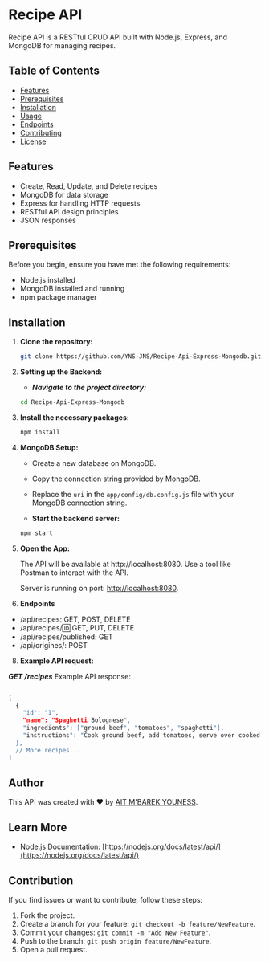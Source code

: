 # Recipe API

Recipe API is a RESTful CRUD API built with Node.js, Express, and MongoDB for managing recipes.

## Table of Contents

- [Features](#features)
- [Prerequisites](#prerequisites)
- [Installation](#installation)
- [Usage](#usage)
- [Endpoints](#endpoints)
- [Contributing](#contributing)
- [License](#license)

## Features

- Create, Read, Update, and Delete recipes
- MongoDB for data storage
- Express for handling HTTP requests
- RESTful API design principles
- JSON responses

## Prerequisites

Before you begin, ensure you have met the following requirements:

- Node.js installed
- MongoDB installed and running
- npm package manager

## Installation

1. **Clone the repository:**

   ```bash
   git clone https://github.com/YNS-JNS/Recipe-Api-Express-Mongodb.git
   ```


2. **Setting up the Backend:**

    - ***Navigate to the project directory:***

    ```bash
    cd Recipe-Api-Express-Mongodb
    ```

3. **Install the necessary packages:**

    ```bash
    npm install
    ```

4. **MongoDB Setup:**

    - Create a new database on MongoDB.
    - Copy the connection string provided by MongoDB.
    - Replace the `uri` in the `app/config/db.config.js` file with your MongoDB connection string.

    - **Start the backend server:**

    ```bash
    npm start
    ```
    
5. **Open the App:**

    The API will be available at http://localhost:8080. Use a tool like Postman to interact with the API.

    Server is running on port: [http://localhost:8080](http://localhost:8080).
   
7. **Endpoints**

- /api/recipes: GET, POST, DELETE
- /api/recipes/:id: GET, PUT, DELETE
- /api/recipes/published: GET
- /api/origines/: POST

8. **Example API request:**

***GET /recipes***
Example API response:
```bash

[
  {
    "id": "1",
    "name": "Spaghetti Bolognese",
    "ingredients": ["ground beef", "tomatoes", "spaghetti"],
    "instructions": "Cook ground beef, add tomatoes, serve over cooked spaghetti."
  },
  // More recipes...
]
```

## Author

This API was created with ❤️ by [AIT M'BAREK YOUNESS](https://github.com/YNS-JNS).

## Learn More

- Node.js Documentation: [https://nodejs.org/docs/latest/api/](https://nodejs.org/docs/latest/api/)

## Contribution

If you find issues or want to contribute, follow these steps:

1. Fork the project.
2. Create a branch for your feature: `git checkout -b feature/NewFeature`.
3. Commit your changes: `git commit -m "Add New Feature"`.
4. Push to the branch: `git push origin feature/NewFeature`.
5. Open a pull request.

